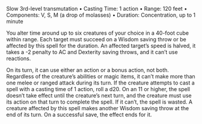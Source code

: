 Slow
3rd-level transmutation
• Casting Time: 1 action
• Range: 120 feet
• Components: V, S, M (a drop of molasses)
• Duration: Concentration, up to 1 minute 

You alter time around up to six creatures of your choice in a 40-foot cube within range. Each target must succeed on a Wisdom saving throw or be affected by this spell for the duration. An affected target’s speed is halved, it takes a -2 penalty to AC and Dexterity saving throws, and it can’t use reactions. 

On its turn, it can use either an action or a bonus action, not both. Regardless of the creature’s abilities or magic items, it can’t make more than one melee or ranged attack during its turn. If the creature attempts to cast a spell with a casting time of 1 action, roll a d20. On an 11 or higher, the spell doesn’t take effect until the creature’s next turn, and the creature must use its action on that turn to complete the spell. If it can’t, the spell is wasted. A creature affected by this spell makes another Wisdom saving throw at the end of its turn. On a successful save, the effect ends for it.